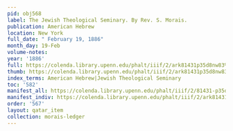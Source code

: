 ```yaml
---
pid: obj568
label: The Jewish Theological Seminary. By Rev. S. Morais.
publication: American Hebrew
location: New York
full_date: " February 19, 1886"
month_day: 19-Feb
volume-notes:
year: '1886'
full: https://colenda.library.upenn.edu/phalt/iiif/2/ark81431p35d8nw83%2FSHA256E-s8323621--53d6a77690ff7495f35a4c41b0de642166cd76b42a6331ea2608436073e037b9.jpeg/full/3500,/0/default.jpg
thumb: https://colenda.library.upenn.edu/phalt/iiif/2/ark81431p35d8nw83%2FSHA256E-s8323621--53d6a77690ff7495f35a4c41b0de642166cd76b42a6331ea2608436073e037b9.jpeg/full/!200,200/0/default.jpg
index_terms: American Hebrew|Jewish Theological Seminary
toc: '582'
manifest_all: https://colenda.library.upenn.edu/phalt/iiif/2/81431-p35d8nw83/manifest
manifest_indiv: https://colenda.library.upenn.edu/phalt/iiif/2/ark81431p35d8nw83%2FSHA256E-s8323621--53d6a77690ff7495f35a4c41b0de642166cd76b42a6331ea2608436073e037b9.jpeg
order: '567'
layout: qatar_item
collection: morais-ledger
---
```

